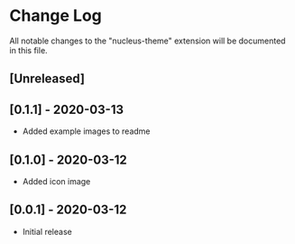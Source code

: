 # Change Log

All notable changes to the "nucleus-theme" extension will be documented in this file.

## [Unreleased]

## [0.1.1] - 2020-03-13
- Added example images to readme

## [0.1.0] - 2020-03-12
- Added icon image

## [0.0.1] - 2020-03-12
- Initial release
